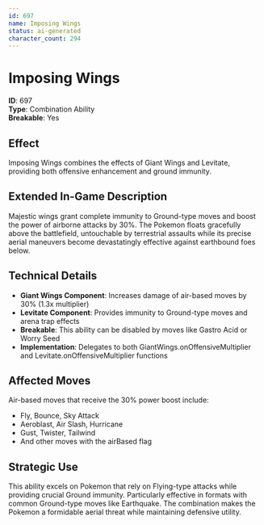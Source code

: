 ```yaml
---
id: 697
name: Imposing Wings
status: ai-generated
character_count: 294
---
```


# Imposing Wings

**ID**: 697  
**Type**: Combination Ability  
**Breakable**: Yes  

## Effect

Imposing Wings combines the effects of Giant Wings and Levitate, providing both offensive enhancement and ground immunity.

## Extended In-Game Description
Majestic wings grant complete immunity to Ground-type moves and boost the power of airborne attacks by 30%. The Pokemon floats gracefully above the battlefield, untouchable by terrestrial assaults while its precise aerial maneuvers become devastatingly effective against earthbound foes below.

## Technical Details

- **Giant Wings Component**: Increases damage of air-based moves by 30% (1.3x multiplier)
- **Levitate Component**: Provides immunity to Ground-type moves and arena trap effects
- **Breakable**: This ability can be disabled by moves like Gastro Acid or Worry Seed
- **Implementation**: Delegates to both GiantWings.onOffensiveMultiplier and Levitate.onOffensiveMultiplier functions

## Affected Moves

Air-based moves that receive the 30% power boost include:
- Fly, Bounce, Sky Attack
- Aeroblast, Air Slash, Hurricane  
- Gust, Twister, Tailwind
- And other moves with the airBased flag

## Strategic Use

This ability excels on Pokemon that rely on Flying-type attacks while providing crucial Ground immunity. Particularly effective in formats with common Ground-type moves like Earthquake. The combination makes the Pokemon a formidable aerial threat while maintaining defensive utility.